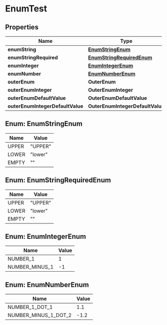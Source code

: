 

# EnumTest


## Properties

| Name | Type | Description | Notes |
|------------ | ------------- | ------------- | -------------|
|**enumString** | [**EnumStringEnum**](#EnumStringEnum) |  |  [optional] |
|**enumStringRequired** | [**EnumStringRequiredEnum**](#EnumStringRequiredEnum) |  |  |
|**enumInteger** | [**EnumIntegerEnum**](#EnumIntegerEnum) |  |  [optional] |
|**enumNumber** | [**EnumNumberEnum**](#EnumNumberEnum) |  |  [optional] |
|**outerEnum** | **OuterEnum** |  |  [optional] |
|**outerEnumInteger** | **OuterEnumInteger** |  |  [optional] |
|**outerEnumDefaultValue** | **OuterEnumDefaultValue** |  |  [optional] |
|**outerEnumIntegerDefaultValue** | **OuterEnumIntegerDefaultValue** |  |  [optional] |



## Enum: EnumStringEnum

| Name | Value |
|---- | -----|
| UPPER | &quot;UPPER&quot; |
| LOWER | &quot;lower&quot; |
| EMPTY | &quot;&quot; |



## Enum: EnumStringRequiredEnum

| Name | Value |
|---- | -----|
| UPPER | &quot;UPPER&quot; |
| LOWER | &quot;lower&quot; |
| EMPTY | &quot;&quot; |



## Enum: EnumIntegerEnum

| Name | Value |
|---- | -----|
| NUMBER_1 | 1 |
| NUMBER_MINUS_1 | -1 |



## Enum: EnumNumberEnum

| Name | Value |
|---- | -----|
| NUMBER_1_DOT_1 | 1.1 |
| NUMBER_MINUS_1_DOT_2 | -1.2 |



